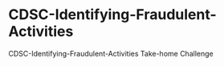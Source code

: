 # CDSC-Identifying-Fraudulent-Activities
CDSC-Identifying-Fraudulent-Activities Take-home Challenge

